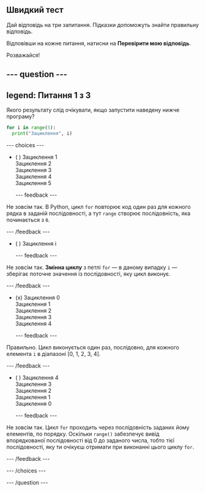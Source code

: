 ## Швидкий тест

Дай відповідь на три запитання. Підказки допоможуть знайти правильну відповідь.

Відповівши на кожне питання, натисни на **Перевірити мою відповідь**.

Розважайся!

--- question ---
---
legend: Питання 1 з 3
---

Якого результату слід очікувати, якщо запустити наведену нижче програму?

```python
for i in range(5):
  print("Зациклення", i)
```

--- choices ---

- ( ) Зациклення 1 <br> Зациклення 2 <br> Зациклення 3 <br> Зациклення 4 <br> Зациклення 5

  --- feedback ---

Не зовсім так. В Python, цикл `for` повторює код один раз для кожного рядка в заданій послідовності, а тут `range` створює послідовність, яка починається з `0`.

  --- /feedback ---

- ( ) Зациклення i

  --- feedback ---

Не зовсім так. **Змінна циклу** з петлі `for` — в даному випадку `i` — зберігає поточне значення із послідовності, яку цикл виконує.

  --- /feedback ---

- (x) Зациклення 0 <br> Зациклення 1 <br> Зациклення 2 <br> Зациклення 3 <br> Зациклення 4

  --- feedback ---

Правильно. Цикл виконується один раз, послідовно, для кожного елемента `i` в діапазоні [0, 1, 2, 3, 4].

  --- /feedback ---

- ( ) Зациклення 4 <br> Зациклення 3 <br> Зациклення 2 <br> Зациклення 1 <br> Зациклення 0

  --- feedback ---

Не зовсім так. Цикл `for` проходить через послідовність заданих йому елементів, по порядку. Оскільки `range()` забезпечує вивід впорядкованої послідовності від 0 до заданого числа, тобто тієї послідовності, яку ти очікуєш отримати при виконанні цього циклу `for`.

  --- /feedback ---

--- /choices ---

--- /question ---
